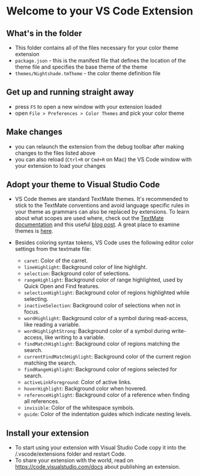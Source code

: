 # Welcome to your VS Code Extension

## What's in the folder

  - This folder contains all of the files necessary for your color theme extension
  - `package.json` - this is the manifest file that defines the location of the
    theme file and specifies the base theme of the theme
  - `themes/Nightshade.tmTheme` - the color theme definition file

## Get up and running straight away

  - press `F5` to open a new window with your extension loaded
  - open `File > Preferences > Color Themes` and pick your color theme

## Make changes

  - you can relaunch the extension from the debug toolbar after making changes to the files listed above
  - you can also reload (`Ctrl+R` or `Cmd+R` on Mac) the VS Code window with your extension to load your changes

## Adopt your theme to Visual Studio Code

  - VS Code themes are standard TextMate themes. It's recommended to stick to
    the TextMate conventions and avoid language specific rules in your theme as
    grammars can also be replaced by extensions.  To learn about what scopes are
    used where, check out the [TextMate
    documentation](https://manual.macromates.com/en/themes) and this useful
    [blog post](http://www.apeth.com/nonblog/stories/textmatebundle.html). A
    great place to examine themes is
    [here](https://tmtheme-editor.herokuapp.com/#!/editor/theme/Monokai).
  - Besides coloring syntax tokens, VS Code uses the following editor color settings from the textmate file:

      - `caret`: Color of the carret.
      - `lineHighlight`: Background color of line highlight.
      - `selection`: Background color of selections.
      - `rangeHighlight`: Background color of range highlighted, used by Quick Open and Find features.
      - `selectionHighlight`: Background color of regions highlighted while selecting.
      - `inactiveSelection`: Background color of selections when not in focus.
      - `wordHighlight`: Background color of a symbol during read-access, like reading a variable.
      - `wordHighlightStrong`: Background color of a symbol during write-access, like writing to a variable.
      - `findMatchHighlight`: Background color of regions matching the search.
      - `currentFindMatchHighlight`: Background color of the current region matching the search.
      - `findRangeHighlight`: Background color of regions selected for search.
      - `activeLinkForeground`: Color of active links.
      - `hoverHighlight`: Background color when hovered.
      - `referenceHighlight`: Background color of a reference when finding all references.
      - `invisible`: Color of the whitespace symbols.
      - `guide`: Color of the indentation guides which indicate nesting levels.

## Install your extension

  - To start using your extension with Visual Studio Code copy it into the <user home>/.vscode/extensions folder and restart Code.
  - To share your extension with the world, read on https://code.visualstudio.com/docs about publishing an extension.
